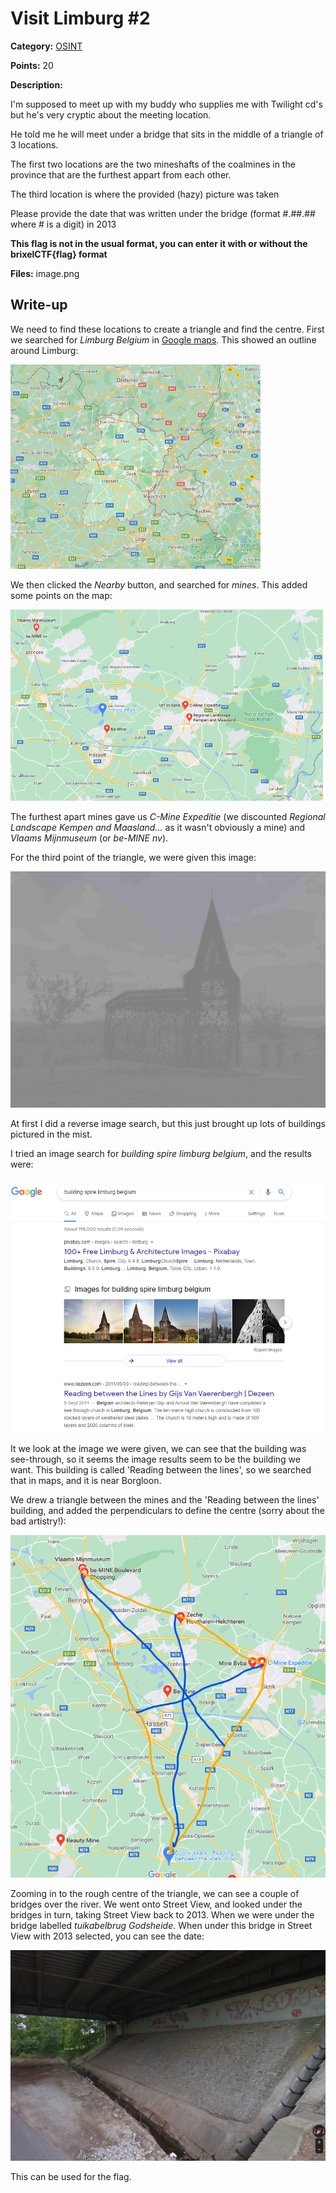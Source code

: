 # Visit Limburg #2
**Category:** [OSINT](../README.md)

**Points:** 20

**Description:**

I'm supposed to meet up with my buddy who supplies me with Twilight cd's but he's very cryptic about the meeting location.

He told me he will meet under a bridge that sits in the middle of a triangle of 3 locations.

The first two locations are the two mineshafts of the coalmines in the province that are the furthest appart from each other.

The third location is where the provided (hazy) picture was taken

Please provide the date that was written under the bridge (format #.##.## where # is a digit) in 2013

**This flag is not in the usual format, you can enter it with or without the brixelCTF{flag} format**

**Files:** image.png

## Write-up
We need to find these locations to create a triangle and find the centre. First we searched for *Limburg Belgium* in [Google maps](https://www.google.com/maps/place/Limburg,+Belgium/@50.9964996,4.8852586,9z/data=!3m1!4b1!4m5!3m4!1s0x47c093293d669c7d:0x361339c2cc01dc8b!8m2!3d50.9738973!4d5.3419677). This showed an outline around Limburg:

<img src="limburg_region.png" alt="The Limburg Region" width="400" />

We then clicked the *Nearby* button, and searched for *mines*. This added some points on the map:

<img src="limburg_mines.png" alt="Mines in Limburg" width="500" />

The furthest apart mines gave us *C-Mine Expeditie* (we discounted *Regional Landscape Kempen and Maasland...* as it wasn't obviously a mine) and *Vlaams Mijnmuseum* (or *be-MINE nv*).

For the third point of the triangle, we were given this image:

![Misty image](IMG_1243.jpg)

At first I did a reverse image search, but this just brought up lots of buildings pictured in the mist.

I tried an image search for *building spire limburg belgium*, and the results were:

![Search result](search_result.png)

It we look at the image we were given, we can see that the building was see-through, so it seems the image results seem to be the building we want. This building is called 'Reading between the lines', so we searched that in maps, and it is near Borgloon.

We drew a triangle between the mines and the 'Reading between the lines' building, and added the perpendiculars to define the centre (sorry about the bad artistry!):

![The triangle](the_triangle.png)

Zooming in to the rough centre of the triangle, we can see a couple of bridges over the river. We went onto Street View, and looked under the bridges in turn, taking Street View back to 2013. When we were under the bridge labelled *tuikabelbrug Godsheide*. When under this bridge in Street View with 2013 selected, you can see the date:

![Under the bridge](under_the_bridge.png)

This can be used for the flag.
